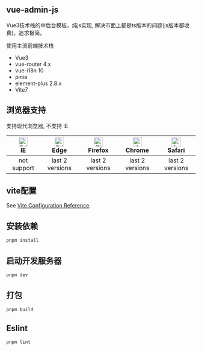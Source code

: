 ## vue-admin-js

Vue3技术栈的中后台模板，纯js实现, 解决市面上都是ts版本的问题(js版本都收费)，追求极简。

使用主流前端技术栈

* Vue3
* vue-router 4.x
* vue-i18n 10
* pinia
* element-plus 2.8.x
* Vite7

## 浏览器支持

支持现代浏览器, 不支持 IE

| [<img src="https://raw.githubusercontent.com/alrra/browser-logos/master/src/edge/edge_48x48.png" alt=" Edge" width="24px" height="24px" />](http://godban.github.io/browsers-support-badges/)</br>IE | [<img src="https://raw.githubusercontent.com/alrra/browser-logos/master/src/edge/edge_48x48.png" alt=" Edge" width="24px" height="24px" />](http://godban.github.io/browsers-support-badges/)</br>Edge | [<img src="https://raw.githubusercontent.com/alrra/browser-logos/master/src/firefox/firefox_48x48.png" alt="Firefox" width="24px" height="24px" />](http://godban.github.io/browsers-support-badges/)</br>Firefox | [<img src="https://raw.githubusercontent.com/alrra/browser-logos/master/src/chrome/chrome_48x48.png" alt="Chrome" width="24px" height="24px" />](http://godban.github.io/browsers-support-badges/)</br>Chrome | [<img src="https://raw.githubusercontent.com/alrra/browser-logos/master/src/safari/safari_48x48.png" alt="Safari" width="24px" height="24px" />](http://godban.github.io/browsers-support-badges/)</br>Safari |
| :-: | :-: | :-: | :-: | :-: |
| not support | last 2 versions | last 2 versions | last 2 versions | last 2 versions |

## vite配置

See [Vite Configuration Reference](https://vitejs.dev/config/).

## 安装依赖

```sh
pnpm install
```

## 启动开发服务器

```sh
pnpm dev
```

## 打包

```sh
pnpm build
```

## Eslint

```sh
pnpm lint
```
